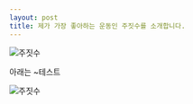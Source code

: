 ```yaml
---
layout: post
title: 제가 가장 좋아하는 운동인 주짓수를 소개합니다.
---
```



![주짓수](https://user-images.githubusercontent.com/64595510/84392951-f6ad0600-ac35-11ea-9bb8-1861fbbbd0c1.jpg)

아래는 ~테스트

![주짓수](https://user-images.githubusercontent.com/64595510/84392951-f6ad0600-ac35-11ea-9bb8-1861fbbbd0c1.jpg)
